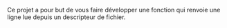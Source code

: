 Ce projet a pour but de vous faire développer une fonction qui renvoie une ligne
lue depuis un descripteur de fichier.

